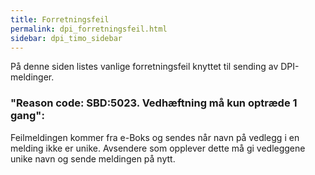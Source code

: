 ```yaml
---
title: Forretningsfeil
permalink: dpi_forretningsfeil.html
sidebar: dpi_timo_sidebar
---
```

På denne siden listes vanlige forretningsfeil knyttet til sending av DPI-meldinger.

### "Reason code: SBD:5023. Vedhæftning må kun optræde 1 gang":
Feilmeldingen kommer fra e-Boks og sendes når navn på vedlegg i en melding ikke er unike. Avsendere som opplever dette må gi vedleggene unike navn og sende meldingen på nytt.

<!-- ![](/images/dpi/underarbeide.png)
Denne og flere av de sidene under "Ny infrastruktur" er under arbeide og det vil derfor kunne komme hyppige oppdateringer både på sider og i spesifikasjon. Sidene det gjelder vil ha under "Under construction" bildet. 
Dette bildet vil fjernes etter hvert som gjeldende side/spesifikasjon blir ferdigstilt -->
